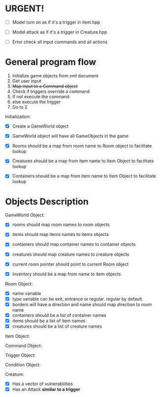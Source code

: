 # URGENT!
- [ ] Model turn on as if it's a trigger in item.hpp
- [ ] Model attack as if it's a trigger in Creature.hpp
- [ ] Error check all input commands and all actions
  
  
  
  
  
# General program flow 
  
  1. Initialize game objects from xml document
  2. Get user input
  3. ~~Map input to a Command object~~
  4. Check if triggers override a command
  5. If not execute the command
  6. else execute the trigger
  7. Go to 2




Initialization:
- [x] Create a GameWorld object
- [x] GameWorld object will have all GameObjects in the game
- [x] Rooms should be a map from room name to Room object to facilitate lookup
- [x] Creatures should be a map from item name to Item Object to facilitate lookup
- [x] Containers should be a map from item name to Item Object to facilitate lookup










# Objects Description


GameWorld Object:
- [x] rooms should map room names to room objects
- [x] items should map items names to items objects
- [x] containers should map container names to container objects
- [x] creatures  should map creature names to creature objects
- [x] current room pointer should point to current Room object
- [x] Inventory should be a map from name to item objects


Room Object:
- [x] name variable
- [x] type variable can be exit, entrance or regular. regular by default.
- [x] borders will have a direction and name should map direction to room name
- [x] containers should be a list of container names
- [x] items should be a list of item names
- [x] creatures should be a list of creature names

Item Object:

Command Object:

Trigger Object:


Condition Object:


Creature:
- [x] Has a vector of vulnerabilities
- [x] Has an Attack **similar to a trigger**

